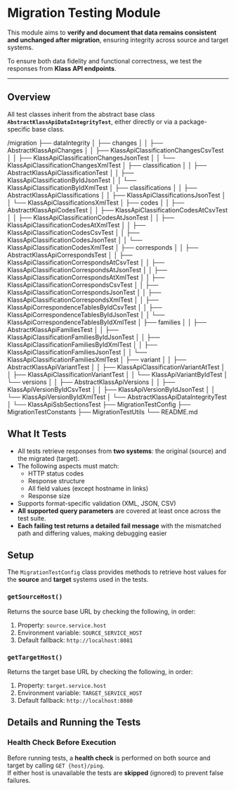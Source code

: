 # Migration Testing Module

This module aims to **verify and document that data remains consistent and unchanged after migration**, ensuring integrity across source and target systems.

To ensure both data fidelity and functional correctness, we test the responses from **Klass API endpoints**.

---

## Overview
All test classes inherit from the abstract base class **`AbstractKlassApiDataIntegrityTest`**, either directly or via a package-specific base class.

/migration
├── dataIntegrity
│ ├── changes
│ │ ├── AbstractKlassApiChanges
│ │ ├── KlassApiClassificationChangesCsvTest
│ │ ├── KlassApiClassificationChangesJsonTest
│ │ └── KlassApiClassificationChangesXmlTest
│ ├── classification
│ │ ├── AbstractKlassApiClassificationTest
│ │ ├── KlassApiClassificationByIdJsonTest
│ │ └── KlassApiClassificationByIdXmlTest
│ ├── classifications
│ │ ├── AbstractKlassApiClassifications
│ │ ├── KlassApiClassificationsJsonTest
│ │ └── KlassApiClassificationsXmlTest
│ ├── codes
│ │ ├── AbstractKlassApiCodesTest
│ │ ├── KlassApiClassificationCodesAtCsvTest
│ │ ├── KlassApiClassificationCodesAtJsonTest
│ │ ├── KlassApiClassificationCodesAtXmlTest
│ │ ├── KlassApiClassificationCodesCsvTest
│ │ ├── KlassApiClassificationCodesJsonTest
│ │ └── KlassApiClassificationCodesXmlTest
│ ├── corresponds
│ │ ├── AbstractKlassApiCorrespondsTest
│ │ ├── KlassApiClassificationCorrespondsAtCsvTest
│ │ ├── KlassApiClassificationCorrespondsAtJsonTest
│ │ ├── KlassApiClassificationCorrespondsAtXmlTest
│ │ ├── KlassApiClassificationCorrespondsCsvTest
│ │ ├── KlassApiClassificationCorrespondsJsonTest
│ │ ├── KlassApiClassificationCorrespondsXmlTest
│ │ ├── KlassApiCorrespondenceTablesByIdCsvTest
│ │ ├── KlassApiCorrespondenceTablesByIdJsonTest
│ │ └── KlassApiCorrespondenceTablesByIdXmlTest
│ ├── families
│ │ ├── AbstractKlassApiFamiliesTest
│ │ ├── KlassApiClassificationFamiliesByIdJsonTest
│ │ ├── KlassApiClassificationFamiliesByIdXmlTest
│ │ ├── KlassApiClassificationFamiliesJsonTest
│ │ └── KlassApiClassificationFamiliesXmlTest
│ ├── variant
│ │ ├── AbstractKlassApiVariantTest
│ │ ├── KlassApiClassificationVariantAtTest
│ │ ├── KlassApiClassificationVariantTest
│ │ └── KlassApiVariantByIdTest
│ └── versions
│ │ ├── AbstractKlassApiVersions
│ │ ├── KlassApiVersionByIdCsvTest
│ │ ├── KlassApiVersionByIdJsonTest
│ │ └── KlassApiVersionByIdXmlTest
│ └── AbstractKlassApiDataIntegrityTest
│ └── KlassApiSsbSectionsTest
├── MigrationTestConfig
├── MigrationTestConstants
├── MigrationTestUtils
└── README.md

## What It Tests

- All tests retrieve responses from **two systems**: the original (source) and the migrated (target).
- The following aspects must match:
    - HTTP status codes
    - Response structure
    - All field values (except hostname in links)
    - Response size
- Supports format-specific validation (XML, JSON, CSV)
- **All supported query parameters** are covered at least once across the test suite. 
- **Each failing test returns a detailed fail message** with the mismatched path and differing values, making debugging easier

## Setup

The `MigrationTestConfig` class provides methods to retrieve host values for the **source** and **target** systems used in the tests.

### `getSourceHost()`
Returns the source base URL by checking the following, in order:
1. Property: `source.service.host`
2. Environment variable: `SOURCE_SERVICE_HOST`
3. Default fallback: `http://localhost:8081`

### `getTargetHost()`
Returns the target base URL by checking the following, in order:
1. Property: `target.service.host`
2. Environment variable: `TARGET_SERVICE_HOST`
3. Default fallback: `http://localhost:8080`

## Details and Running the Tests

### Health Check Before Execution
Before running tests, a **health check** is performed on both source and target by calling `GET {host}/ping`.  
If either host is unavailable the tests are **skipped** (ignored) to prevent false failures.

